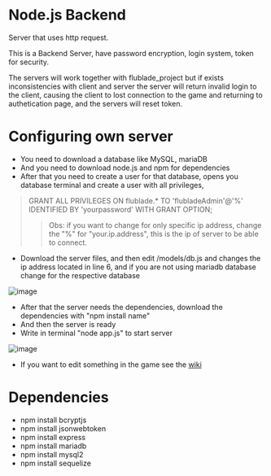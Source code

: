 # Node.js Backend

Server that uses http request.

This is a Backend Server, have password encryption, login system, token for security.

The servers will work together with flublade_project but if exists inconsistencies with client and server the server will return invalid login to the client, causing the client to lost connection to the game and returning to authetication page, and the servers will reset token.

# Configuring own server

- You need to download a database like MySQL, mariaDB
- And you need to download node.js and npm for dependencies
- After that you need to create a user for that database, opens you database terminal and create a user with all privileges,
> GRANT ALL PRIVILEGES ON flublade.* TO 'flubladeAdmin'@'%' IDENTIFIED BY 'yourpassword' WITH GRANT OPTION;
> > Obs: if you want to change for only specific ip address, change the "%" for "your.ip.address", this is the ip of server to be able to connect.
- Download the server files, and then edit /models/db.js and changes the ip address located in line 6, and if you are not using mariadb database change for the respective database


![image](https://user-images.githubusercontent.com/106118473/236651857-845ca8e6-0471-44cb-99bb-8c65a84d4fd6.png)



- After that the server needs the dependencies, download the dependencies with "npm install name"
- And then the server is ready
- Write in terminal "node app.js" to start server

![image](https://user-images.githubusercontent.com/106118473/236652006-d19962d9-2f60-46ba-8ae0-5cf136f2664b.png)


- If you want to edit something in the game see the [wiki](https://github.com/LeandroTheDev/flublade_backend/wiki)

# Dependencies
- npm install bcryptjs
- npm install jsonwebtoken
- npm install express
- npm install mariadb
- npm install mysql2
- npm install sequelize
